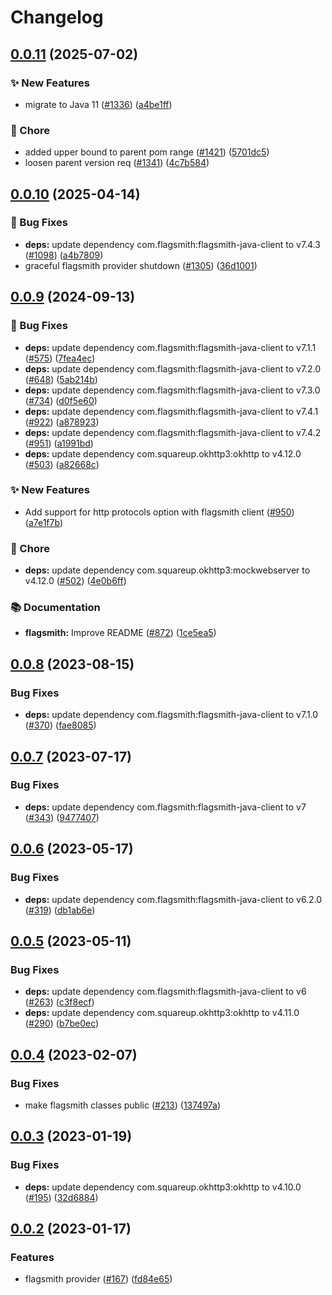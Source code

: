 # Changelog

## [0.0.11](https://github.com/open-feature/java-sdk-contrib/compare/dev.openfeature.contrib.providers.flagsmith-v0.0.10...dev.openfeature.contrib.providers.flagsmith-v0.0.11) (2025-07-02)


### ✨ New Features

* migrate to Java 11 ([#1336](https://github.com/open-feature/java-sdk-contrib/issues/1336)) ([a4be1ff](https://github.com/open-feature/java-sdk-contrib/commit/a4be1ff66870a72189873171e83c5b65dbb9991c))


### 🧹 Chore

* added upper bound to parent pom range ([#1421](https://github.com/open-feature/java-sdk-contrib/issues/1421)) ([5701dc5](https://github.com/open-feature/java-sdk-contrib/commit/5701dc5b1b89ee0f245df9ea6284b5d327f40992))
* loosen parent version req ([#1341](https://github.com/open-feature/java-sdk-contrib/issues/1341)) ([4c7b584](https://github.com/open-feature/java-sdk-contrib/commit/4c7b58413b47db5c8c52b906ec2cbbc846779199))

## [0.0.10](https://github.com/open-feature/java-sdk-contrib/compare/dev.openfeature.contrib.providers.flagsmith-v0.0.9...dev.openfeature.contrib.providers.flagsmith-v0.0.10) (2025-04-14)


### 🐛 Bug Fixes

* **deps:** update dependency com.flagsmith:flagsmith-java-client to v7.4.3 ([#1098](https://github.com/open-feature/java-sdk-contrib/issues/1098)) ([a4b7809](https://github.com/open-feature/java-sdk-contrib/commit/a4b7809b03ae5384cc150c74fc7f7fb8068537d8))
* graceful flagsmith provider shutdown ([#1305](https://github.com/open-feature/java-sdk-contrib/issues/1305)) ([36d1001](https://github.com/open-feature/java-sdk-contrib/commit/36d1001b0d3c20a65cfd582936b82635cda83b8a))

## [0.0.9](https://github.com/open-feature/java-sdk-contrib/compare/dev.openfeature.contrib.providers.flagsmith-v0.0.8...dev.openfeature.contrib.providers.flagsmith-v0.0.9) (2024-09-13)


### 🐛 Bug Fixes

* **deps:** update dependency com.flagsmith:flagsmith-java-client to v7.1.1 ([#575](https://github.com/open-feature/java-sdk-contrib/issues/575)) ([7fea4ec](https://github.com/open-feature/java-sdk-contrib/commit/7fea4ec2818a34c3e3ad9da277e73d95391129d9))
* **deps:** update dependency com.flagsmith:flagsmith-java-client to v7.2.0 ([#648](https://github.com/open-feature/java-sdk-contrib/issues/648)) ([5ab214b](https://github.com/open-feature/java-sdk-contrib/commit/5ab214b692571dcd0e480e48f9a0700595b58edb))
* **deps:** update dependency com.flagsmith:flagsmith-java-client to v7.3.0 ([#734](https://github.com/open-feature/java-sdk-contrib/issues/734)) ([d0f5e60](https://github.com/open-feature/java-sdk-contrib/commit/d0f5e60e9a3a52b55c7124f936e6abba2e33f50a))
* **deps:** update dependency com.flagsmith:flagsmith-java-client to v7.4.1 ([#922](https://github.com/open-feature/java-sdk-contrib/issues/922)) ([a878923](https://github.com/open-feature/java-sdk-contrib/commit/a878923a4fd36f73bb0c1cb33afe87906ab08c5c))
* **deps:** update dependency com.flagsmith:flagsmith-java-client to v7.4.2 ([#951](https://github.com/open-feature/java-sdk-contrib/issues/951)) ([a1991bd](https://github.com/open-feature/java-sdk-contrib/commit/a1991bd203044cbb28af5fedd353b5354831bd47))
* **deps:** update dependency com.squareup.okhttp3:okhttp to v4.12.0 ([#503](https://github.com/open-feature/java-sdk-contrib/issues/503)) ([a82668c](https://github.com/open-feature/java-sdk-contrib/commit/a82668cd6ad4a4026626c67d69ea84c89f617e3b))


### ✨ New Features

* Add support for http protocols option with flagsmith client ([#950](https://github.com/open-feature/java-sdk-contrib/issues/950)) ([a7e1f7b](https://github.com/open-feature/java-sdk-contrib/commit/a7e1f7bbafc3fc24d36691dc7bf94c7c97251b75))


### 🧹 Chore

* **deps:** update dependency com.squareup.okhttp3:mockwebserver to v4.12.0 ([#502](https://github.com/open-feature/java-sdk-contrib/issues/502)) ([4e0b6ff](https://github.com/open-feature/java-sdk-contrib/commit/4e0b6fffdfdae425be5015440ba0434879db2554))


### 📚 Documentation

* **flagsmith:** Improve README ([#872](https://github.com/open-feature/java-sdk-contrib/issues/872)) ([1ce5ea5](https://github.com/open-feature/java-sdk-contrib/commit/1ce5ea5112078cc1686565034b7de4da77cb9f19))

## [0.0.8](https://github.com/open-feature/java-sdk-contrib/compare/dev.openfeature.contrib.providers.flagsmith-v0.0.7...dev.openfeature.contrib.providers.flagsmith-v0.0.8) (2023-08-15)


### Bug Fixes

* **deps:** update dependency com.flagsmith:flagsmith-java-client to v7.1.0 ([#370](https://github.com/open-feature/java-sdk-contrib/issues/370)) ([fae8085](https://github.com/open-feature/java-sdk-contrib/commit/fae8085862b0b7a06fcc34445c4ddad2c7d500d9))

## [0.0.7](https://github.com/open-feature/java-sdk-contrib/compare/dev.openfeature.contrib.providers.flagsmith-v0.0.6...dev.openfeature.contrib.providers.flagsmith-v0.0.7) (2023-07-17)


### Bug Fixes

* **deps:** update dependency com.flagsmith:flagsmith-java-client to v7 ([#343](https://github.com/open-feature/java-sdk-contrib/issues/343)) ([9477407](https://github.com/open-feature/java-sdk-contrib/commit/9477407ce342ea1d2bf7fabfbddd42b83a61167f))

## [0.0.6](https://github.com/open-feature/java-sdk-contrib/compare/dev.openfeature.contrib.providers.flagsmith-v0.0.5...dev.openfeature.contrib.providers.flagsmith-v0.0.6) (2023-05-17)


### Bug Fixes

* **deps:** update dependency com.flagsmith:flagsmith-java-client to v6.2.0 ([#319](https://github.com/open-feature/java-sdk-contrib/issues/319)) ([db1ab6e](https://github.com/open-feature/java-sdk-contrib/commit/db1ab6e572be2f28e3a00c6b7f0a29bca4334d57))

## [0.0.5](https://github.com/open-feature/java-sdk-contrib/compare/dev.openfeature.contrib.providers.flagsmith-v0.0.4...dev.openfeature.contrib.providers.flagsmith-v0.0.5) (2023-05-11)


### Bug Fixes

* **deps:** update dependency com.flagsmith:flagsmith-java-client to v6 ([#263](https://github.com/open-feature/java-sdk-contrib/issues/263)) ([c3f8ecf](https://github.com/open-feature/java-sdk-contrib/commit/c3f8ecffcebeb0138db84f4c6e21b27571881a1d))
* **deps:** update dependency com.squareup.okhttp3:okhttp to v4.11.0 ([#290](https://github.com/open-feature/java-sdk-contrib/issues/290)) ([b7be0ec](https://github.com/open-feature/java-sdk-contrib/commit/b7be0ec99be5cd645cf5b5033ad2b1093a45d63e))

## [0.0.4](https://github.com/open-feature/java-sdk-contrib/compare/dev.openfeature.contrib.providers.flagsmith-v0.0.3...dev.openfeature.contrib.providers.flagsmith-v0.0.4) (2023-02-07)


### Bug Fixes

* make flagsmith classes public ([#213](https://github.com/open-feature/java-sdk-contrib/issues/213)) ([137497a](https://github.com/open-feature/java-sdk-contrib/commit/137497aaa7e8d70c5488a79ef74b6700877f78dd))

## [0.0.3](https://github.com/open-feature/java-sdk-contrib/compare/dev.openfeature.contrib.providers.flagsmith-v0.0.2...dev.openfeature.contrib.providers.flagsmith-v0.0.3) (2023-01-19)


### Bug Fixes

* **deps:** update dependency com.squareup.okhttp3:okhttp to v4.10.0 ([#195](https://github.com/open-feature/java-sdk-contrib/issues/195)) ([32d6884](https://github.com/open-feature/java-sdk-contrib/commit/32d68846bde79f6cb4ee45cc044bc7955b0d795c))

## [0.0.2](https://github.com/open-feature/java-sdk-contrib/compare/dev.openfeature.contrib.providers.flagsmith-v0.0.1...dev.openfeature.contrib.providers.flagsmith-v0.0.2) (2023-01-17)


### Features

* flagsmith provider ([#167](https://github.com/open-feature/java-sdk-contrib/issues/167)) ([fd84e65](https://github.com/open-feature/java-sdk-contrib/commit/fd84e655bda57b2c78ceb8d8931067daf425281e))
